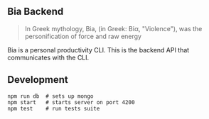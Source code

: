 ## Bia Backend
> In Greek mythology, Bia, (in Greek: Βία, "Violence"), was the personification of force and raw energy

Bia is a personal productivity CLI.  This is the backend API that communicates
with the CLI.

## Development
```shell
npm run db  # sets up mongo
npm start   # starts server on port 4200
npm test    # run tests suite
```
